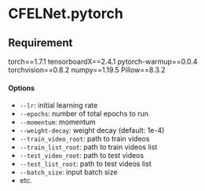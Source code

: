 # CFELNet.pytorch
 
## Requirement
torch==1.7.1
tensorboardX==2.4.1
pytorch-warmup==0.0.4
torchvision==0.8.2
numpy==1.19.5
Pillow==8.3.2


#### Options
* ``` --lr ```: initial learning rate
* ``` --epochs ```: number of total epochs to run
* ``` --momentum ```: momentum
* ``` --weight-decay ```: weight decay (default: 1e-4)
* ``` --train_video_root ```: path to train videos
* ``` --train_list_root ```: path to train videos list
* ``` --test_video_root ```: path to test videos
* ``` --test_list_root ```: path to test videos list
* ``` --batch_size ```: input batch size
* etc.

